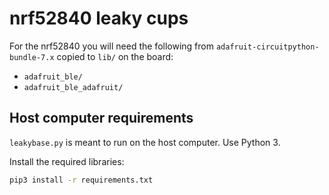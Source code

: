 # nrf52840 leaky cups

For the nrf52840 you will need the following from `adafruit-circuitpython-bundle-7.x` copied to `lib/` on the board:
* `adafruit_ble/`
* `adafruit_ble_adafruit/`

## Host computer requirements
`leakybase.py` is meant to run on the host computer. Use Python 3. 

Install the required libraries:
```bash
pip3 install -r requirements.txt
```